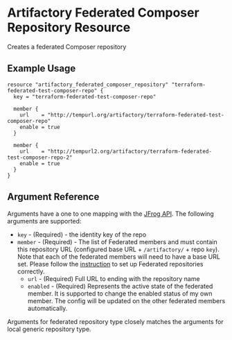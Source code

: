# Artifactory Federated Composer Repository Resource

Creates a federated Composer repository

## Example Usage

```hcl
resource "artifactory_federated_composer_repository" "terraform-federated-test-composer-repo" {
  key = "terraform-federated-test-composer-repo"

  member {
    url    = "http://tempurl.org/artifactory/terraform-federated-test-composer-repo"
    enable = true
  }

  member {
    url    = "http://tempurl2.org/artifactory/terraform-federated-test-composer-repo-2"
    enable = true
  }
}
```

## Argument Reference

Arguments have a one to one mapping with the [JFrog API](https://www.jfrog.com/confluence/display/JFROG/Repository+Configuration+JSON#RepositoryConfigurationJSON-FederatedRepository). The following arguments are supported:

* `key` - (Required) - the identity key of the repo
* `member` - (Required) - The list of Federated members and must contain this repository URL (configured base URL + `/artifactory/` + repo `key`). Note that each of the federated members will need to have a base URL set. Please follow the [instruction](https://www.jfrog.com/confluence/display/JFROG/Working+with+Federated+Repositories#WorkingwithFederatedRepositories-SettingUpaFederatedRepository) to set up Federated repositories correctly.
    * `url` - (Required) Full URL to ending with the repository name
    * `enabled` - (Required) Represents the active state of the federated member. It is supported to change the enabled status of my own member. The config will be updated on the other federated members automatically.

Arguments for federated repository type closely matches the arguments for local generic repository type.
